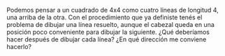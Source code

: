 Podemos pensar a un cuadrado de 4x4 como cuatro líneas de longitud 4, una arriba de la otra. Con el procedimiento que ya definiste tenés el problema de dibujar una línea resuelto, aunque el cabezal queda en una posición poco conveniente para dibujar la siguiente. ¿Qué deberíamos hacer después de dibujar cada línea? ¿En qué dirección me conviene hacerlo?